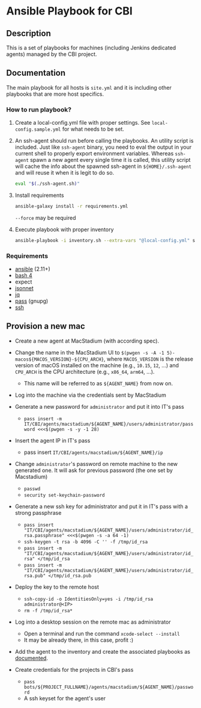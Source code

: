 # Ansible Playbook for CBI

## Description

This is a set of playbooks for machines (including Jenkins dedicated agents) managed by the CBI project.

## Documentation

The main playbook for all hosts is `site.yml` and it is including other playbooks that are more host specifics.

### How to run playbook?

1. Create a local-config.yml file with proper settings. See `local-config.sample.yml` for what needs to be set.

2. An ssh-agent should run before calling the playbooks. An utility script is included. Just like `ssh-agent` binary, you need to eval the output in your current shell to properly export environment variables. Whereas `ssh-agent` spawn a new agent every single time it is called, this utility script will cache the info about the spawned ssh-agent in `${HOME}/.ssh-agent` and will reuse it when it is legit to do so.

    ```bash
    eval "$(./ssh-agent.sh)"
    ```

3. Install requirements

    ```bash
    ansible-galaxy install -r requirements.yml
    ```

    `--force` may be required

4. Execute playbook with proper inventory

    ```bash
    ansible-playbook -i inventory.sh --extra-vars "@local-config.yml" site.yml
    ```

### Requirements

* [ansible](https://github.com/ansible/ansible/) (2.11+)
* [bash 4](https://www.gnu.org/software/bash/)
* expect
* [jsonnet](https://github.com/google/jsonnet/)
* [jq](https://stedolan.github.io/jq/)
* [pass](https://www.passwordstore.org) (gnupg)
* [ssh](https://www.openssh.com/)

## Provision a new mac

* Create a new agent at MacStadium (with according spec).
* Change the name in the MacStadium UI to `$(pwgen -s -A -1 5)-macos${MACOS_VERSION}-${CPU_ARCH}`, where `MACOS_VERSION` is the release version of macOS installed on the machine (e.g., `10.15`, `12`, ...) and `CPU_ARCH` is the CPU architecture (e.g., `x86_64`, `arm64`, ...).
  * This name will be referred to as `${AGENT_NAME}` from now on.
* Log into the machine via the credentials sent by MacStadium
* Generate a new password for `administrator` and put it into IT's pass
  * `pass insert -m IT/CBI/agents/macstadium/${AGENT_NAME}/users/administrator/password <<<$(pwgen -s -y -1 28)`
* Insert the agent IP in IT's pass
  * pass insert `IT/CBI/agents/macstadium/${AGENT_NAME}/ip`
* Change `administrator`'s password on remote machine to the new generated one. It will ask for previous password (the one set by Macstadium)
  * `passwd`
  * `security set-keychain-password`
* Generate a new ssh key for administrator and put it in IT's pass with a strong passphrase
  * `pass insert "IT/CBI/agents/macstadium/${AGENT_NAME}/users/administrator/id_rsa.passphrase" <<<$(pwgen -s -a 64 -1)`
  * `ssh-keygen -t rsa -b 4096 -C '' -f /tmp/id_rsa`
  * `pass insert -m "IT/CBI/agents/macstadium/${AGENT_NAME}/users/administrator/id_rsa" </tmp/id_rsa`
  * `pass insert -m "IT/CBI/agents/macstadium/${AGENT_NAME}/users/administrator/id_rsa.pub" </tmp/id_rsa.pub`
* Deploy the key to the remote host
  * `ssh-copy-id -o IdentitiesOnly=yes -i /tmp/id_rsa  administrator@<IP>`
  * `rm -f /tmp/id_rsa*`
* Log into a desktop session on the remote mac as administrator
  * Open a terminal and run the command `xcode-select --install`
  * It may be already there, in this case, profit :)
* Add the agent to the inventory and create the associated playbooks as [documented](DOCUMENTATION.md).


* Create credentials for the projects in CBI's pass
  * `pass bots/${PROJECT_FULLNAME}/agents/macstadium/${AGENT_NAME}/password`
  * A ssh keyset for the agent's user